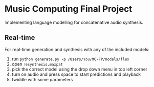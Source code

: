 # Music Computing Final Project
Implementing language modelling for concatenative audio synthesis.

## Real-time
For real-time generation and synthesis with any of the included models:
1. run ``python generate.py -p /Users/You/MC-FP/models/flux``
2. open ``resynthesis.maxpat``
3. pick the correct model using the drop down menu in top left corner
4. turn on audio and press space to start predictions and playback
5. twiddle with some parameters
